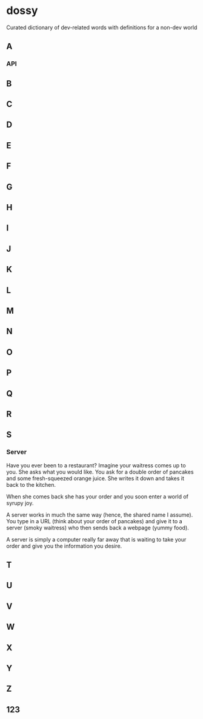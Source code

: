 # dossy
Curated dictionary of dev-related words with definitions for a non-dev world


## A
### API

## B

## C

## D

## E

## F

## G

## H

## I

## J

## K

## L

## M

## N

## O

## P

## Q

## R

## S

### Server
Have you ever been to a restaurant? Imagine your waitress comes up to you. She asks what you would like. You ask for a double order of pancakes and some fresh-squeezed orange juice. She writes it down and takes it back to the kitchen.

When she comes back she has your order and you soon enter a world of syrupy joy.

A server works in much the same way (hence, the shared name I assume). You type in a URL (think about your order of pancakes) and give it to a server (smoky waitress) who then sends back a webpage (yummy food).

A server is simply a computer really far away that is waiting to take your order and give you the information you desire.

## T

## U

## V

## W

## X

## Y

## Z

## 123

